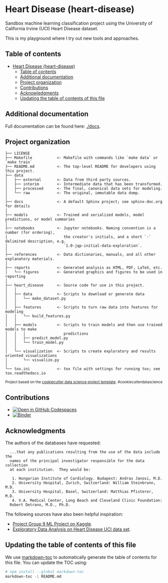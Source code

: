 # Heart Disease (heart-disease)

Sandbox machine learning classification project using the
University of California Irvine (UCI) Heart Disease dataset.

This is my playground where I try out new tools and approaches.

<!-- FIXME: Add badges from template. -->

## Table of contents

<!-- toc -->

- [Heart Disease (heart-disease)](#heart-disease-heart-disease)
  - [Table of contents](#table-of-contents)
  - [Additional documentation](#additional-documentation)
  - [Project organization](#project-organization)
  - [Contributions](#contributions)
  - [Acknowledgments](#acknowledgments)
  - [Updating the table of contents of this file](#updating-the-table-of-contents-of-this-file)

<!-- tocstop -->

## Additional documentation

Full documentation can be found here: [./docs](./docs).

## Project organization

<!-- FIXME: Convert to mermaid? -->

    ├── LICENSE
    ├── Makefile           <- Makefile with commands like `make data` or `make train`
    ├── README.md          <- The top-level README for developers using this project.
    ├── data
    │   ├── external       <- Data from third party sources.
    │   ├── interim        <- Intermediate data that has been transformed.
    │   ├── processed      <- The final, canonical data sets for modeling.
    │   └── raw            <- The original, immutable data dump.
    │
    ├── docs               <- A default Sphinx project; see sphinx-doc.org for details
    │
    ├── models             <- Trained and serialized models, model predictions, or model summaries
    │
    ├── notebooks          <- Jupyter notebooks. Naming convention is a number (for ordering),
    │                         the creator's initials, and a short `-` delimited description, e.g.
    │                         `1.0-jqp-initial-data-exploration`.
    │
    ├── references         <- Data dictionaries, manuals, and all other explanatory materials.
    │
    ├── reports            <- Generated analysis as HTML, PDF, LaTeX, etc.
    │   └── figures        <- Generated graphics and figures to be used in reporting
    │
    ├── heart_disease      <- Source code for use in this project.
    │   │
    │   ├── data           <- Scripts to download or generate data
    │   │   └── make_dataset.py
    │   │
    │   ├── features       <- Scripts to turn raw data into features for modeling
    │   │   └── build_features.py
    │   │
    │   ├── models         <- Scripts to train models and then use trained models to make
    │   │   │                 predictions
    │   │   ├── predict_model.py
    │   │   └── train_model.py
    │   │
    │   └── visualization  <- Scripts to create exploratory and results oriented visualizations
    │       └── visualize.py
    │
    └── tox.ini            <- tox file with settings for running tox; see tox.readthedocs.io

<p><small>Project based on the <a target="_blank" href="https://drivendata.github.io/cookiecutter-data-science/">cookiecutter data science project template</a>. #cookiecutterdatascience</small></p>

## Contributions

-   [![Open in GitHub Codespaces](https://github.com/codespaces/badge.svg)](https://codespaces.new/proinsias/heart-disease?quickstart=1)
-   [![Binder](https://mybinder.org/badge_logo.svg)](https://mybinder.org/v2/gh/betatim/binderlyzer/master)

## Acknowledgments

The authors of the databases have requested:

      ...that any publications resulting from the use of the data include the
      names of the principal investigator responsible for the data collection
      at each institution.  They would be:

       1. Hungarian Institute of Cardiology. Budapest: Andras Janosi, M.D.
       2. University Hospital, Zurich, Switzerland: William Steinbrunn, M.D.
       3. University Hospital, Basel, Switzerland: Matthias Pfisterer, M.D.
       4. V.A. Medical Center, Long Beach and Cleveland Clinic Foundation:
      Robert Detrano, M.D., Ph.D.

The following sources have also been helpful inspiration:

* [Project Group 9 ML Project on Kaggle](https://www.kaggle.com/code/doraakbulut/project-group-9-ml-project).
* [Exploratory Data Analysis on Heart Disease UCI data set](https://towardsdatascience.com/exploratory-data-analysis-on-heart-disease-uci-data-set-ae129e47b323).

## Updating the table of contents of this file

We use [markdown-toc](https://github.com/jonschlinkert/markdown-toc)
to automatically generate the table of contents for this file.
You can update the TOC using:

```bash
# npm install --global markdown-toc
markdown-toc -i README.md
```
